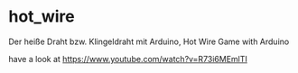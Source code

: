 # hot_wire
Der heiße Draht bzw. Klingeldraht mit Arduino, Hot Wire Game with Arduino

have a look at https://www.youtube.com/watch?v=R73i6MEmlTI
